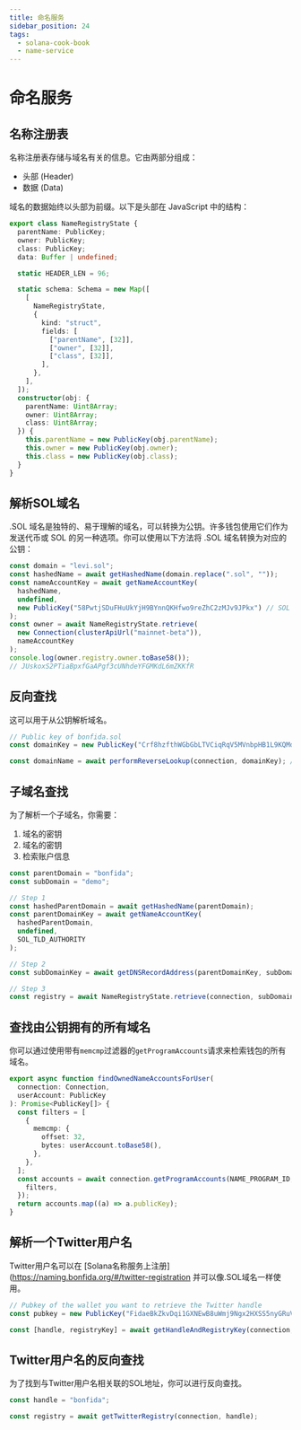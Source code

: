 ```yaml
---
title: 命名服务
sidebar_position: 24
tags:
  - solana-cook-book
  - name-service
---
```


# 命名服务

## 名称注册表

名称注册表存储与域名有关的信息。它由两部分组成：

- 头部 (Header)
- 数据 (Data)

域名的数据始终以头部为前缀。以下是头部在 JavaScript 中的结构：


```typescript
export class NameRegistryState {
  parentName: PublicKey;
  owner: PublicKey;
  class: PublicKey;
  data: Buffer | undefined;

  static HEADER_LEN = 96;

  static schema: Schema = new Map([
    [
      NameRegistryState,
      {
        kind: "struct",
        fields: [
          ["parentName", [32]],
          ["owner", [32]],
          ["class", [32]],
        ],
      },
    ],
  ]);
  constructor(obj: {
    parentName: Uint8Array;
    owner: Uint8Array;
    class: Uint8Array;
  }) {
    this.parentName = new PublicKey(obj.parentName);
    this.owner = new PublicKey(obj.owner);
    this.class = new PublicKey(obj.class);
  }
}

```

## 解析SOL域名

.SOL 域名是独特的、易于理解的域名，可以转换为公钥。许多钱包使用它们作为发送代币或 SOL 的另一种选项。你可以使用以下方法将 .SOL 域名转换为对应的公钥：


```typescript
const domain = "levi.sol";
const hashedName = await getHashedName(domain.replace(".sol", ""));
const nameAccountKey = await getNameAccountKey(
  hashedName,
  undefined,
  new PublicKey("58PwtjSDuFHuUkYjH9BYnnQKHfwo9reZhC2zMJv9JPkx") // SOL TLD Authority
);
const owner = await NameRegistryState.retrieve(
  new Connection(clusterApiUrl("mainnet-beta")),
  nameAccountKey
);
console.log(owner.registry.owner.toBase58());
// JUskoxS2PTiaBpxfGaAPgf3cUNhdeYFGMKdL6mZKKfR
```


## 反向查找

这可以用于从公钥解析域名。


```typescript
// Public key of bonfida.sol
const domainKey = new PublicKey("Crf8hzfthWGbGbLTVCiqRqV5MVnbpHB1L9KQMd6gsinb");

const domainName = await performReverseLookup(connection, domainKey); // bonfida
```


## 子域名查找

为了解析一个子域名，你需要：

1. 域名的密钥
2. 域名的密钥
3. 检索账户信息

```typescript
const parentDomain = "bonfida";
const subDomain = "demo";

// Step 1
const hashedParentDomain = await getHashedName(parentDomain);
const parentDomainKey = await getNameAccountKey(
  hashedParentDomain,
  undefined,
  SOL_TLD_AUTHORITY
);

// Step 2
const subDomainKey = await getDNSRecordAddress(parentDomainKey, subDomain);

// Step 3
const registry = await NameRegistryState.retrieve(connection, subDomainKey);

```

## 查找由公钥拥有的所有域名

你可以通过使用带有`memcmp`过滤器的`getProgramAccounts`请求来检索钱包的所有域名。

```typescript
export async function findOwnedNameAccountsForUser(
  connection: Connection,
  userAccount: PublicKey
): Promise<PublicKey[]> {
  const filters = [
    {
      memcmp: {
        offset: 32,
        bytes: userAccount.toBase58(),
      },
    },
  ];
  const accounts = await connection.getProgramAccounts(NAME_PROGRAM_ID, {
    filters,
  });
  return accounts.map((a) => a.publicKey);
}

```


## 解析一个Twitter用户名

Twitter用户名可以在 [Solana名称服务上注册](https://naming.bonfida.org/#/twitter-registration 并可以像.SOL域名一样使用。

```typescript
// Pubkey of the wallet you want to retrieve the Twitter handle
const pubkey = new PublicKey("FidaeBkZkvDqi1GXNEwB8uWmj9Ngx2HXSS5nyGRuVFcZ");

const [handle, registryKey] = await getHandleAndRegistryKey(connection, pubkey);

```

## Twitter用户名的反向查找

为了找到与Twitter用户名相关联的SOL地址，你可以进行反向查找。

```typescript
const handle = "bonfida";

const registry = await getTwitterRegistry(connection, handle);
```

